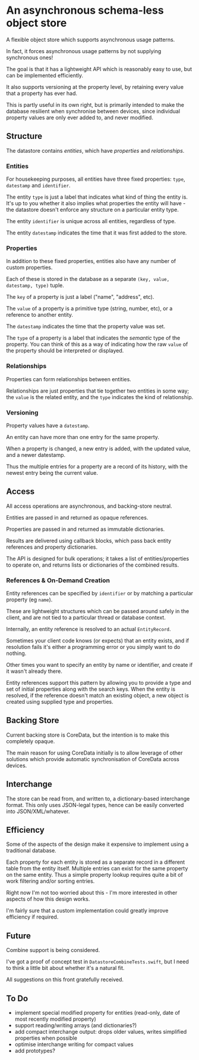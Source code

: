 #  An asynchronous schema-less object store

A flexible object store which supports asynchronous usage patterns.

In fact, it forces asynchronous usage patterns by not supplying synchronous ones! 

The goal is that it has a lightweight API which is reasonably easy to use, but can be implemented efficiently. 

It also supports versioning at the property level, by retaining every value that a property has ever had. 

This is partly useful in its own right, but is primarily intended to make the database resilient when synchronise between devices, since individual property values are only ever added to, and never modified.



## Structure

The datastore contains *entities*, which have *properties* and *relationships*.

### Entities

For housekeeping purposes, all entities have three fixed properties:  `type`, `datestamp` and `identifier`.

The entity `type` is just a label that indicates what kind of thing the entity is. It's up to you whether it also implies what properties the entity will have - the datastore doesn't enforce any structure on a particular entity type.

The entity `identifier` is unique across all entities, regardless of type.

The entity `datestamp` indicates the time that it was first added to the store.

### Properties

In addition to these fixed properties, entities also have any number of custom properties.

Each of these is stored in the database as a separate  `(key, value, datestamp, type)` tuple. 

The `key` of a property is just a label ("name", "address", etc).

The `value` of a property is a primitive type (string, number, etc), or a reference to another entity. 

The `datestamp` indicates the time that the property value was set.

The `type` of a property is a label that indicates the *semantic* type of the property. You can think of this as a way of indicating how the raw `value` of the property should be interpreted or displayed.

### Relationships

Properties can form relationships between entities. 

Relationships are just properties that tie together two entities in some way; the `value` is the related entity, and the `type` indicates the kind of relationship.

### Versioning

Property values have a `datestamp`. 

An entity can have more than one entry for the same property. 

When a property is changed, a new entry is added, with the updated value, and a newer datestamp.

Thus the multiple entries for a property are a record of its history, with the newest entry being the current value.


## Access

All access operations are asynchronous, and backing-store neutral.

Entities are passed in and returned as opaque references. 

Properties are passed in and returned as immutable dictionaries. 

Results are delivered using callback blocks, which pass back entity references and property dictionaries. 

The API is designed for bulk operations; it takes a list of entities/properties to operate on, and returns lists or dictionaries of the combined results.

### References & On-Demand Creation

Entity references can be specified by `identifier` or by matching a particular property (eg `name`).

These are lightweight structures which can be passed around safely in the client, and are not tied to a particular thread or database context.

Internally, an entity reference is resolved to an actual `EntityRecord`.

Sometimes your client code knows (or expects) that an entity exists, and if resolution fails it's either a programming error or you simply want to do nothing. 

Other times you want to specify an entity by name or identifier, and create if it wasn't already there.  

Entity references support this pattern by allowing you to provide a type and set of initial properties along with the search keys. When the entity is resolved, if the reference doesn't match an existing object, a new object is created using supplied type and properties.


## Backing Store

Current backing store is CoreData, but the intention is to make this completely opaque.

The main reason for using CoreData initially is to allow leverage of other solutions which provide automatic synchronisation of CoreData across devices.


## Interchange

The store can be read from, and written to, a dictionary-based interchange format. This only uses JSON-legal types, hence can be easily converted into JSON/XML/whatever.


## Efficiency

Some of the aspects of the design make it expensive to implement using a traditional database. 

Each property for each entity is stored as a separate record in a different table from the entity itself.
Multiple entries can exist for the same property on the same entity.
Thus a simple property lookup requires quite a bit of work filtering and/or sorting entries.

Right now I'm not too worried about this - I'm more interested in other aspects of how this design works.

I'm fairly sure that a custom implementation could greatly improve efficiency if required.


## Future

Combine support is being considered.

I've got a proof of concept test in `DatastoreCombineTests.swift`, but I need to think a little bit about whether it's a natural fit.

All suggestions on this front gratefully received.


## To Do

- implement special modified property for entities (read-only, date of most recently modified property)
- support reading/writing arrays (and dictionaries?)
- add compact interchange output: drops older values, writes simplified properties when possible
- optimise interchange writing for compact values
- add prototypes?
